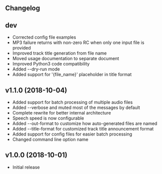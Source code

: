## Changelog ##

dev
---
 * Corrected config file examples
 * MP3 failure returns with non-zero RC when only one input file is provided
 * Improved track title generation from file name
 * Moved usage documentation to separate document
 * Improved Python3 code compatibility
 * Added --dry-run mode
 * Added support for '{file_name}' placeholder in title format

v1.1.0 (2018-10-04)
-------------------
 * Added support for batch processing of multiple audio files
 * Added --verbose and muted most of the messages by default
 * Complete rewrite for better internal architecture
 * Speech speed is now configurable
 * Added --out-format to customize how auto-generated files are named
 * Added --title-format for customized track title announcement format
 * Added support for config files for easier batch processing
 * Changed command line option name 

v1.0.0 (2018-10-01)
-------------------
 * Initial release
